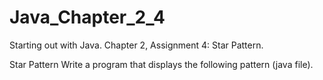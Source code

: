 # Java_Chapter_2_4
Starting out with Java. Chapter 2, Assignment 4: Star Pattern.

Star Pattern
Write a program that displays the following pattern (java file).
  
